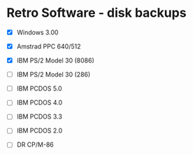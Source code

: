 # Retro Software - disk backups

- [x] Windows 3.00 
- [x] Amstrad PPC 640/512 
- [x] IBM PS/2 Model 30 (8086) 
- [ ] IBM PS/2 Model 30 (286) 
- [ ] IBM PCDOS 5.0
- [ ] IBM PCDOS 4.0
- [ ] IBM PCDOS 3.3
- [ ] IBM PCDOS 2.0
- [ ] DR CP/M-86



